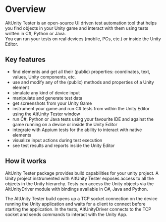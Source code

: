 # Overview 

AltUnity Tester is an open-source UI driven test automation tool that helps you find objects in your Unity game and interact with them using tests written in C#, Python or Java.  
You can run your tests on real devices (mobile, PCs, etc.) or inside the Unity Editor. 

## Key features 

- find elements and get all their (public) properties: coordinates, text, values, Unity components, etc. 
- use and modify any of the (public) methods and properties of a Unity element
- simulate any kind of device input  
- manipulate and generate test data 
- get screenshots from your Unity Game 
- instrument your game and run C# tests from within the Unity Editor using the AltUnity Tester window
- run C#, Python or Java tests using your favourite IDE and against the game running on a device or inside the Unity Editor
- integrate with Appium tests for the ability to interact with native elements
- visualize input actions during test execution 
- see test results and reports inside the Unity Editor


## How it works 

AltUnity Tester package provides build capabilities for your unity project. A Unity project instrumented with AltUnity Tester exposes access to all the objects in the Unity hierarchy. Tests can access the Unity objects via the AltUnityDriver module with bindings available in C#, Java and Python. 

The AltUnity Tester build opens up a TCP socket connection on the device running the Unity application and waits for a client to connect before starting the application. In the tests, AltUnityDriver connects to the TCP socket and sends commands to interact with the Unity App.
